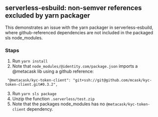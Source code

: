 ## serverless-esbuild: non-semver references excluded by yarn packager
This demonstrates an issue with the yarn packager in serverless-esbuild,
where github-referenced dependencies are not included in the packaged sls node_modules.

### Staps
1. Run `yarn install`
2. Note that `node_modules/@identity.com/package.json` imports a @metacask lib using a github reference:
```
 "@metacask/kyc-token-client": "git+ssh://git@github.com/mcask/kyc-token-client.git#0.3.2",
```
3. Run `yarn sls package`
4. Unzip the function `.serverless/test.zip`
5. Note that the packages node_modules has no `@metacask/kyc-token-client` dependency.


